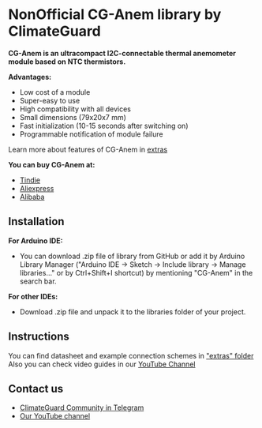 # [](https://github.com/climateguard/CG-Anem#official-library-for-cg-anem-by-climateguard)NonOfficial CG-Anem library by ClimateGuard

**CG-Anem is an ultracompact I2C-connectable thermal anemometer module based on NTC thermistors.**

**Advantages:**
- Low cost of a module  
- Super-easy to use  
- High compatibility with all devices  
- Small dimensions (79x20x7 mm)  
- Fast initialization (10-15 seconds after switching on)
- Programmable notification of module failure 

Learn more about features of CG-Anem in [extras](https://github.com/climateguard/CG-Anem/tree/master/extras)

**You can buy CG-Anem at:**

-  [Tindie](https://www.tindie.com/stores/climateguard/)  
-  [Aliexpress](https://aliexpress.ru/store/all-wholesale-products/910985005.html)  
-  [Alibaba](https://mashintertorg.trustpass.alibaba.com/productgrouplist-903279422/Electronics.html?spm=a2700.shop_cp.88.14)

## Installation
**For Arduino IDE:**
- You can download .zip file of  library from GitHub or add it by Arduino Library Manager ("Arduino IDE -> Sketch -> Include library -> Manage libraries..." or by Ctrl+Shift+I shortcut) by mentioning "CG-Anem" in the search bar.

**For other IDEs:**

- Download .zip file and unpack it to the libraries folder of your project.


## [](https://github.com/climateguard/CG-Anem#instructions)Instructions

You can find datasheet and example connection schemes in  ["extras" folder](https://github.com/climateguard/RadSens/tree/master/extras/)  
Also you can check video guides in our [YouTube Channel](https://www.youtube.com/channel/UCp0ztK0nSK1sWZI-IgQqJeQ)


## [](https://github.com/climateguard/CG-Anem#contact-us)Contact us
- [ClimateGuard Community in Telegram](https://t.me/climateguard_community)  
- [Our YouTube channel](https://www.youtube.com/channel/UCp0ztK0nSK1sWZI-IgQqJeQ)
